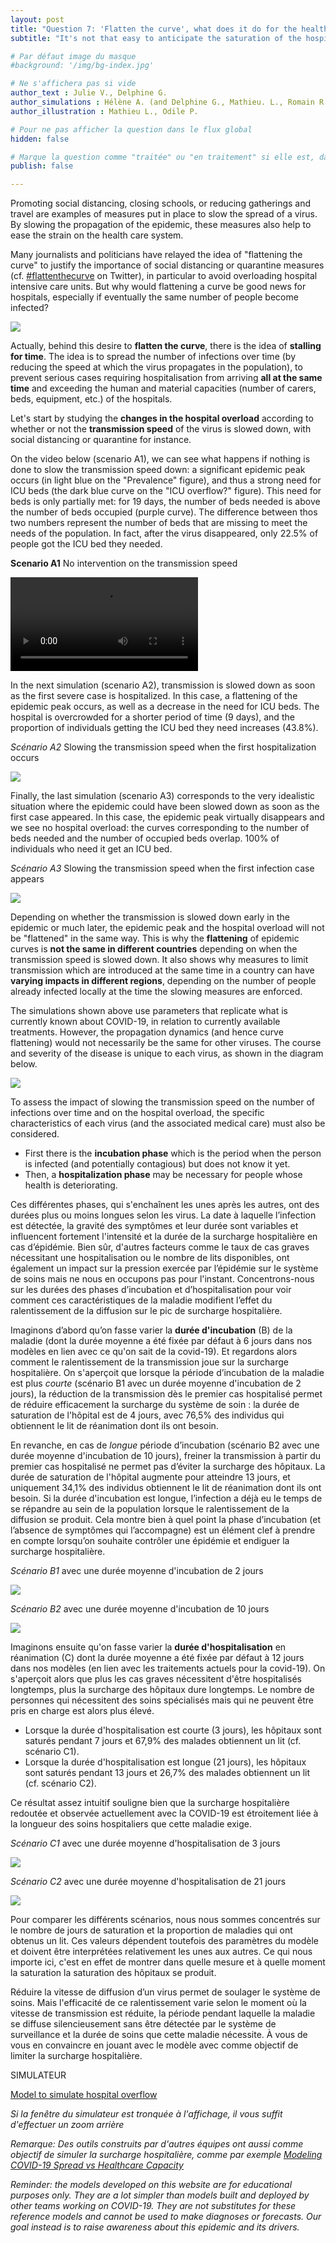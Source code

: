 ```yaml
---
layout: post
title: "Question 7: 'Flatten the curve', what does it do for the healthcare system?"
subtitle: "It's not that easy to anticipate the saturation of the hospitals..."

# Par défaut image du masque 
#background: '/img/bg-index.jpg'

# Ne s'affichera pas si vide
author_text : Julie V., Delphine G.
author_simulations : Hélène A. (and Delphine G., Mathieu. L., Romain R., Julie V.)
author_illustration : Mathieu L., Odile P.

# Pour ne pas afficher la question dans le flux global
hidden: false

# Marque la question comme "traitée" ou "en traitement" si elle est, dans cette ordre, publiée ou non
publish: false

---
```


Promoting social distancing, closing schools, or reducing gatherings and travel are examples of measures put in place to slow the spread of a virus. By slowing the propagation of the epidemic, these measures also help to ease the strain on the health care system.

Many journalists and politicians have relayed the idea of "flattening the curve" to justify the importance of social distancing or quarantine measures (cf. [#flattenthecurve](https://covprehension.org/) on Twitter), in particular to avoid overloading hospital intensive care units. But why would flattening a curve be good news for hospitals, especially if eventually the same number of people become infected?

<img src="/img/posts/Q7_Odile.jpg" class="full-size">

Actually, behind this desire to **flatten the curve**, there is the idea of **stalling for time**. The idea is to spread the number of infections over time (by reducing the speed at which the virus propagates in the population), to prevent serious cases requiring hospitalisation from arriving **all at the same time** and exceeding the human and material capacities (number of carers, beds, equipment, etc.) of the hospitals.

Let's start by studying the **changes in the hospital overload** according to whether or not the **transmission speed** of the virus is slowed down, with social distancing or quarantine for instance.

On the video below (scenario A1), we can see what happens if nothing is done to slow the transmission speed down: a significant epidemic peak occurs (in light blue on the "Prevalence" figure), and thus a strong need for ICU beds (the dark blue curve on the "ICU overflow?" figure). This need for beds is only partially met: for 19 days, the number of beds needed is above the number of beds occupied (purple curve). The difference between thos two numbers represent the number of beds that are missing to meet the needs of the population. In fact, after the virus disappeared, only 22.5% of people got the ICU bed they needed.

**Scenario A1** No intervention on the transmission speed

<video controls loop autoplay class="small-size">
  <source src="/img/posts/Q7-simulator-en.webm" type="video/webm">
</video>

In the next simulation (scenario A2), transmission is slowed down as soon as the first severe case is hospitalized. In this case, a flattening of the epidemic peak occurs, as well as a decrease in the need for ICU beds. The hospital is overcrowded for a shorter period of time (9 days), and the proportion of individuals getting the ICU bed they need increases (43.8%).

*Scénario A2* Slowing the transmission speed when the first hospitalization occurs

<img src="/img/posts/Q7-A2-en.png" class="half-size">

Finally, the last simulation (scenario A3) corresponds to the very idealistic situation where the epidemic could have been slowed down as soon as the first case appeared. In this case, the epidemic peak virtually disappears and we see no hospital overload: the curves corresponding to the number of beds needed and the number of occupied beds overlap. 100% of individuals who need it get an ICU bed.

*Scénario A3* Slowing the transmission speed when the first infection case appears

<img src="/img/posts/Q7-A3-en.png" class="half-size">


Depending on whether the transmission is slowed down early in the epidemic or much later, the epidemic peak and the hospital overload will not be "flattened" in the same way. This is why the **flattening** of epidemic curves is **not the same in different countries** depending on when the transmission speed is slowed down. It also shows why measures to limit transmission which are introduced at the same time in a country can have **varying impacts in different regions**, depending on the number of people already infected locally at the time the slowing measures are enforced.

The simulations shown above use parameters that replicate what is currently known about COVID-19, in relation to currently available treatments. However, the propagation dynamics (and hence curve flattening) would not necessarily be the same for other viruses. The course and severity of the disease is unique to each virus, as shown in the diagram below.

<img src="/img/posts/Q7-shema-en.png" class="small-size">

To assess the impact of slowing the transmission speed on the number of infections over time and on the hospital overload, the specific characteristics of each virus (and the associated medical care) must also be considered.

- First there is the **incubation phase** which is the period when the person is infected (and potentially contagious) but does not know it yet.
- Then, a **hospitalization phase** may be necessary for people whose health is deteriorating.

Ces différentes phases, qui s'enchaînent les unes après les autres, ont des durées plus ou moins longues selon les virus. La date à laquelle l’infection est détectée, la gravité des symptômes et leur durée sont variables et influencent fortement l'intensité et la durée de la surcharge hospitalière en cas d’épidémie. Bien sûr, d'autres facteurs comme le taux de cas graves nécessitant une hospitalisation ou le nombre de lits disponibles, ont également un impact sur la pression exercée par l’épidémie sur le système de soins mais ne nous en occupons pas pour l'instant. Concentrons-nous sur les durées des phases d’incubation et d’hospitalisation pour voir comment ces caractéristiques de la maladie modifient l’effet du ralentissement de la diffusion sur le pic de surcharge hospitalière.

Imaginons d’abord qu’on fasse varier la **durée d'incubation** (B) de la maladie (dont la durée moyenne a été fixée par défaut à 6 jours dans nos modèles en lien avec ce qu'on sait de la covid-19). Et regardons alors comment le ralentissement de la transmission joue sur la surcharge hospitalière. On s'aperçoit que lorsque la période d’incubation de la maladie est plus *courte* (scénario B1 avec un durée moyenne d'incubation de 2 jours), la réduction de la transmission dès le premier cas hospitalisé permet de réduire efficacement la surcharge du système de soin : la durée de saturation de l'hôpital est de 4 jours, avec 76,5% des individus qui obtiennent le lit de réanimation dont ils ont besoin.

En revanche, en cas de *longue* période d’incubation (scénario B2 avec une durée moyenne d'incubation de 10 jours), freiner la transmission à partir du premier cas hospitalisé ne permet pas d’éviter la surcharge des hôpitaux. La durée de saturation de l'hôpital augmente pour atteindre 13 jours, et uniquement 34,1% des individus obtiennent le lit de réanimation dont ils ont besoin. Si la durée d'incubation est longue, l’infection a déjà eu le temps de se répandre au sein de la population lorsque le ralentissement de la diffusion se produit. Cela montre bien à quel point la phase d’incubation (et l’absence de symptômes qui l’accompagne) est un élément clef à prendre en compte lorsqu’on souhaite contrôler une épidémie et endiguer la surcharge hospitalière.

*Scénario B1* avec une durée moyenne d'incubation de 2 jours

<img src="/img/posts/Q7-B1-en.png" class="half-size">

*Scénario B2* avec une durée moyenne d'incubation de 10 jours

<img src="/img/posts/Q7-B2-en.png" class="half-size">

Imaginons ensuite qu'on fasse varier la **durée d'hospitalisation** en réanimation (C) dont la durée moyenne a été fixée par défaut à 12 jours dans nos modèles (en lien avec les traitements actuels pour la covid-19). On s'aperçoit alors que plus les cas graves nécessitent d'être hospitalisés longtemps, plus la surcharge des hôpitaux dure longtemps. Le nombre de personnes qui nécessitent des soins spécialisés mais qui ne peuvent être pris en charge est alors plus élevé.

- Lorsque la durée d'hospitalisation est courte (3 jours), les hôpitaux sont saturés pendant 7 jours et 67,9% des malades obtiennent un lit (cf. scénario C1).
- Lorsque la durée d'hospitalisation est longue (21 jours), les hôpitaux sont saturés pendant 13 jours et 26,7% des malades obtiennent un lit (cf. scénario C2).

Ce résultat assez intuitif souligne bien que la surcharge hospitalière redoutée et observée actuellement avec la COVID-19 est étroitement liée à la longueur des soins hospitaliers que cette maladie exige.


*Scénario C1* avec une durée moyenne d'hospitalisation de 3 jours

<img src="/img/posts/Q7-C1-en.png" class="half-size">

*Scénario C2* avec une durée moyenne d'hospitalisation de 21 jours

<img src="/img/posts/Q7-C2-en.png" class="half-size">

Pour comparer les différents scénarios, nous nous sommes concentrés sur le nombre de jours de saturation et la proportion de maladies qui ont obtenus un lit. Ces valeurs dépendent toutefois des paramètres du modèle et doivent être interprétées relativement les unes aux autres. Ce qui nous importe ici, c'est en effet de montrer dans quelle mesure et à quelle moment la saturation la saturation des hôpitaux se produit.

Réduire la vitesse de diffusion d’un virus permet de soulager le système de soins. Mais l'efficacité de ce ralentissement varie selon le moment où la vitesse de transmission est réduite, la période pendant laquelle la maladie se diffuse silencieusement sans être détectée par le système de surveillance et la durée de soins que cette maladie nécessite. À vous de vous en convaincre en jouant avec le modèle avec comme objectif de limiter la surcharge hospitalière.

SIMULATEUR

<a href="#" class="btn btn-primary" 
onclick="loadIframeSimulator(700, this); return false;">Model to simulate hospital overflow</a>
<div class="iframeContainer"></div>

*Si la fenêtre du simulateur est tronquée à l'affichage, il vous suffit d'effectuer un zoom arrière*

*Remarque: Des outils construits par d'autres équipes ont aussi comme objectif de simuler la surcharge hospitalière, comme par exemple [Modeling COVID-19 Spread vs Healthcare Capacity](https://alhill.shinyapps.io/COVID19seir/)*

*Reminder: the models developed on this website are for educational purposes only. They are a lot simpler than models built and deployed by other teams working on COVID-19. They are not substitutes for these reference models and cannot be used to make diagnoses or forecasts. Our goal instead is to raise awareness about this epidemic and its drivers.*
